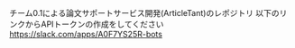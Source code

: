 チーム0.1による論文サポートサービス開発(ArticleTant)のレポジトリ
以下のリンクからAPIトークンの作成をしてください
https://slack.com/apps/A0F7YS25R-bots
